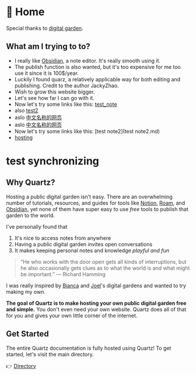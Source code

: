 # 🌱 Home

Special thanks to [digital garden](https://jzhao.xyz/posts/digital-gardening).

## What am I trying to to?
- I really like [Obsidian](notes/quarz_original/obsidian.md), a note editor. It's really smooth using it.
- The publish function is also wanted, but it's too expensive for me too use it since it is 100$/year.
- Luckily I found quarz, a relatively applicable way for both editing and publishing. Credit to the author JackyZhao.
- Wish to grow this website bigger.
- Let's see how far I can go with it.
- Now let's try some links like this: [test_note](test_note.md)
- also [test2](notes/quarz_original/test2.md)
- aslo [中文名称的网页](%E4%B8%AD%E6%96%87%E5%90%8D%E7%A7%B0%E7%9A%84%E7%BD%91%E9%A1%B5.md)
- aslo [中文名称的网页](中文名称的网页.md)
- Now let's try some links like this: [test note2](test note2.md)
- [hosting](notes/quarz_original/hosting.md)
# test synchronizing
## Why Quartz?
Hosting a public digital garden isn't easy. There are an overwhelming number of tutorials, resources, and guides for tools like [Notion](https://www.notion.so/), [Roam](https://roamresearch.com/), and [Obsidian](https://obsidian.md/), yet none of them have super easy to use *free* tools to publish that garden to the world.

I've personally found that 
1. It's nice to access notes from anywhere
2. Having a public digital garden invites open conversations
3. It makes keeping personal notes and knowledge *playful and fun*

> “He who works with the door open gets all kinds of interruptions, but he also occasionally gets clues as to what the world is and what might be important.” — Richard Hamming

I was really inspired by [Bianca](https://garden.bianca.digital/) and [Joel](https://joelhooks.com/digital-garden)'s digital gardens and wanted to try making my own.

**The goal of Quartz is to make hosting your own public digital garden free and simple.** You don't even need your own website. Quartz does all of that for you and gives your own little corner of the internet.

## Get Started
The entire Quartz documentation is fully hosted using Quartz! To get started, let's visit the main directory.

👉  [Directory](notes/quarz_original/moc/directory.md)